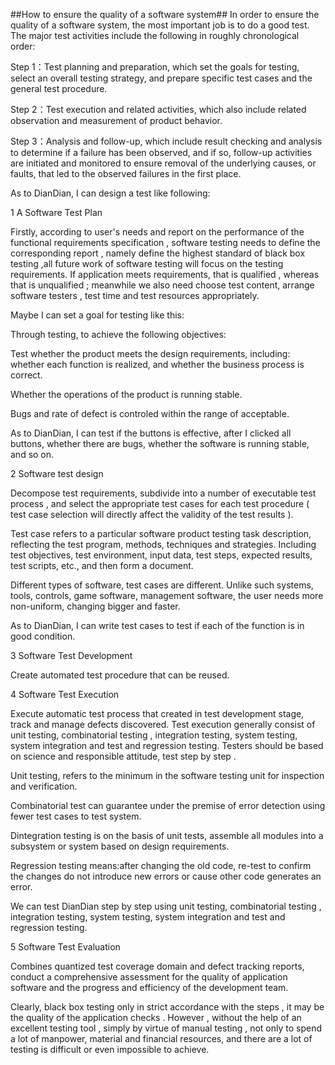 ##How to ensure the quality of a software system##
In order to ensure the quality of a software system, the most important job is to do a good test. The major test activities include the following in roughly chronological order:

Step 1：Test planning and preparation, which set the goals for testing, select an overall testing strategy, and prepare specific test cases and the general test procedure.

Step 2：Test execution and related activities, which also include related observation and measurement of product behavior.

Step 3：Analysis and follow-up, which include result checking and analysis to determine if a failure has been observed, and if so, follow-up activities are initiated and monitored to ensure removal of the underlying causes, or faults, that led to the observed failures in the first place.


As to DianDian, I can design a test like following:

1 A Software Test Plan

Firstly, according to user's needs and report on the performance of the functional requirements specification , software testing needs to define the corresponding report , namely define the highest standard of black box testing ,all future work of software testing will focus on the testing requirements. If application meets requirements, that is qualified , whereas that is unqualified ; meanwhile we also need choose test content, arrange software testers , test time and test resources appropriately.

Maybe I can set a goal for testing like this:

Through testing, to achieve the following objectives: 

Test whether the product meets the design requirements, including: whether each function is realized, and whether the business process is correct. 

Whether the operations of the product is running stable. 

Bugs and rate of defect is controled within the range of acceptable.

As to DianDian, I can test if the buttons is effective, after I clicked all buttons, whether there are bugs, whether the software is running stable, and so on.

2 Software test design

Decompose test requirements, subdivide into a number of executable test process , and select the appropriate test cases for each test procedure ( test case selection will directly affect the validity of the test results ).

Test case refers to a particular software product testing task description, reflecting the test program, methods, techniques and strategies. Including test objectives, test environment, input data, test steps, expected results, test scripts, etc., and then form a document. 

Different types of software, test cases are different. Unlike such systems, tools, controls, game software, management software, the user needs more non-uniform, changing bigger and faster.

As to DianDian, I can write test cases to test if each of the function is in good condition.

3 Software Test Development

Create automated test procedure that can be reused.

4 Software Test Execution

Execute automatic test process that created  in test development stage, track and manage defects discovered. Test execution generally consist of unit testing, combinatorial testing , integration testing, system testing, system integration and test and regression testing. Testers should be based on science and responsible attitude, test step by step .

Unit testing, refers to the minimum in the software testing unit for inspection and verification.

Combinatorial test can guarantee under the premise of error detection using fewer test cases to test system.

Dintegration testing is on the basis of unit tests, assemble all modules into a subsystem or system based on design requirements.

Regression testing means:after changing the old code, re-test to confirm the changes do not introduce new errors or cause other code generates an error.

We can test DianDian step by step using unit testing, combinatorial testing , integration testing, system testing, system integration and test and regression testing.

5 Software Test Evaluation

Combines  quantized test coverage domain and defect tracking reports, conduct a comprehensive assessment for the quality of application software and the progress and efficiency of the development team.

Clearly, black box testing only in strict accordance with the steps , it may be the quality of the application checks . However , without the help of an excellent testing tool , simply by virtue of manual testing , not only to spend a lot of manpower, material and financial resources, and there are a lot of testing is difficult or even impossible to achieve.
